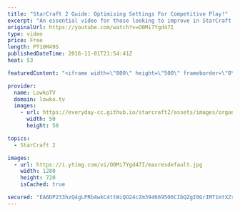 ```yaml
---
title: "StarCraft 2 Guide: Optimising Settings For Competitive Play!"
excerpt: "An essential video for those looking to improve in StarCraft 2. Subscribe for more videos: http://lowko.tv/youtube Hotkey & Control groups guide: https://goo.gl/VQQQQ7  In this video I go over all of the settings that you should run in StarCraft 2: Legacy of the Void if you are looking to play competitively."
originalUrl: https://youtube.com/watch?v=O0Mi7Ygd47I
type: video
price: Free
length: PT10M49S
publishedDateTime: 2016-11-01T21:54:41Z
heat: 53

featuredContent: "<iframe width=\"800\" height=\"500\" frameborder=\"0\" src=\"https://www.youtube.com/embed/O0Mi7Ygd47I\" allow=\"accelerometer; autoplay; encrypted-media; gyroscope; picture-in-picture\" allowfullscreen></iframe>"

provider:
  name: LowkoTV
  domain: lowko.tv
  images:
    - url: https://everyday-cc.github.io/starcraft2/assets/images/organizations/lowko.tv-50x50.jpg
      width: 50
      height: 50

topics:
  - StarCraft 2

images:
  - url: https://i.ytimg.com/vi/O0Mi7Ygd47I/maxresdefault.jpg
    width: 1280
    height: 720
    isCached: true

secured: "EA6DP233hzQ4gLPRb4wkC4ttWiQO24cZm3946695O6CIbQZgI0GrIMT1mtXZriV0P+BSq8dqNf8RO2HIaqIN7CZNOzK+u42jGS2UeSAQoeA3Y0P8K7+1LEj7jEKm+MbVu7uC/BPH4LDp9IIee4UDFm87kBo96azsUJktJYNNi0CwOhmRalxxKMW5jpbgtih8IQiqV72mO2TLOI18OycIsBPGEHCIqWKJoiKX274P0HP4glLhkUFwYvjco5Q5z7RScnlwzAHOEWuLWvT2VrInUZgBFqTerj7U9cSWODFNlRmkLURL8udwmQcmCwTPfbGuzvvhgkZAPA2NQw6XINlcDOkCHJJjosopx2Qs2xbW6pB4ZR+IicP8+DTZoWl9vy3OWLZ1V0BSj6NhOEb4DtekBlL6MMWeqP4ZA4hUD7hvm3c=;bryNf9TkcwVsv1YksKFMBA=="
---
```


